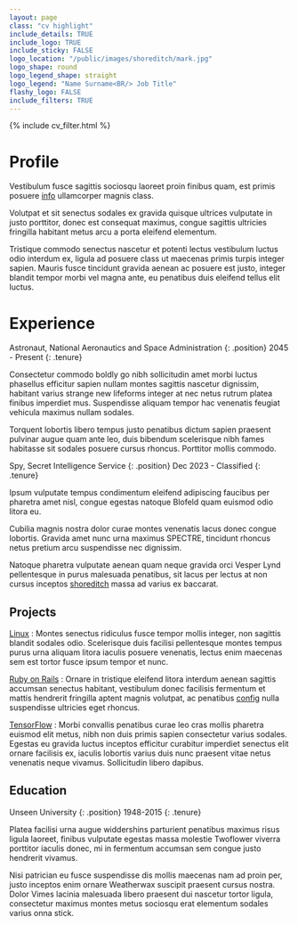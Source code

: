 ```yaml
---
layout: page
class: "cv highlight"
include_details: TRUE
include_logo: TRUE
include_sticky: FALSE
logo_location: "/public/images/shoreditch/mark.jpg"
logo_shape: round
logo_legend_shape: straight
logo_legend: "Name Surname<BR/> Job Title"
flashy_logo: FALSE
include_filters: TRUE
---
```

{% include cv_filter.html %}

# Profile

Vestibulum fusce sagittis sociosqu laoreet proin finibus quam, est primis
posuere [info](/tag/info) ullamcorper magnis class.

Volutpat et sit senectus sodales ex gravida quisque ultrices vulputate in justo
porttitor, donec est consequat maximus, congue sagittis ultricies fringilla
habitant metus arcu a porta eleifend elementum.

Tristique commodo senectus nascetur et potenti lectus vestibulum luctus odio
interdum ex, ligula ad posuere class ut maecenas primis turpis integer sapien.
Mauris fusce tincidunt gravida aenean ac posuere est justo, integer blandit
tempor morbi vel magna ante, eu penatibus duis eleifend tellus elit luctus.

# Experience
Astronaut, National Aeronautics and Space Administration
{: .position}
2045 - Present
{: .tenure}

Consectetur commodo boldly go nibh sollicitudin amet morbi luctus phasellus
efficitur sapien nullam montes sagittis nascetur dignissim, habitant varius
strange new lifeforms integer at nec netus rutrum platea finibus imperdiet
mus. Suspendisse aliquam tempor hac venenatis feugiat vehicula maximus nullam
sodales.

Torquent lobortis libero tempus justo penatibus dictum sapien praesent pulvinar
augue quam ante leo, duis bibendum scelerisque nibh fames habitasse sit sodales
posuere cursus rhoncus. Porttitor mollis commodo.

Spy, Secret Intelligence Service
{: .position}
Dec 2023 - Classified
{: .tenure}

Ipsum vulputate tempus condimentum eleifend adipiscing faucibus per pharetra
amet nisl, congue egestas natoque Blofeld quam euismod odio litora eu.

Cubilia magnis nostra dolor curae montes venenatis lacus donec congue lobortis.
Gravida amet nunc urna maximus SPECTRE, tincidunt rhoncus netus pretium arcu
suspendisse nec dignissim.

Natoque pharetra vulputate aenean quam neque gravida orci Vesper Lynd
pellentesque in purus malesuada penatibus, sit lacus per lectus at non cursus
inceptos [shoreditch](/tag/shoreditch) massa ad varius ex baccarat.

## Projects
[Linux](https://github.com/torvalds/linux)
: Montes senectus ridiculus fusce tempor mollis integer, non sagittis blandit
sodales odio. Scelerisque duis facilisi pellentesque montes tempus purus urna
aliquam litora iaculis posuere venenatis, lectus enim maecenas sem est tortor
fusce ipsum tempor et nunc.

[Ruby on Rails](https://github.com/rails/rails)
: Ornare in tristique eleifend litora interdum aenean sagittis accumsan senectus
habitant, vestibulum donec facilisis fermentum et mattis hendrerit fringilla
aptent magnis volutpat, ac penatibus [config](/tag/config) nulla suspendisse
ultricies eget rhoncus.

[TensorFlow](https://github.com/tensorflow/tensorflow)
: Morbi convallis penatibus curae leo cras mollis pharetra euismod elit metus,
nibh non duis primis sapien consectetur varius sodales. Egestas eu gravida
luctus inceptos efficitur curabitur imperdiet senectus elit ornare facilisis ex,
iaculis lobortis varius duis nunc praesent vitae netus venenatis neque vivamus.
Sollicitudin libero dapibus.

## Education
Unseen University
{: .position}
1948-2015
{: .tenure}

Platea facilisi urna augue widdershins parturient penatibus maximus risus ligula
laoreet, finibus vulputate egestas massa molestie Twoflower viverra porttitor
iaculis donec, mi in fermentum accumsan sem congue justo hendrerit vivamus.

Nisi patrician eu fusce suspendisse dis mollis maecenas nam ad proin per, justo
inceptos enim ornare Weatherwax suscipit praesent cursus nostra. Dolor Vimes
lacinia malesuada libero praesent dui nascetur tortor ligula, consectetur
maximus montes metus sociosqu erat elementum sodales varius onna stick.

